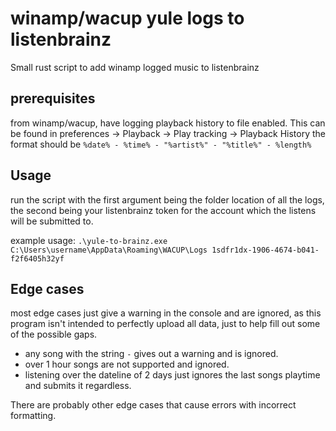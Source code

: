 # winamp/wacup yule logs to listenbrainz 

Small rust script to add winamp logged music to listenbrainz

## prerequisites

from winamp/wacup, have logging playback history to file enabled. This can be found in preferences -> Playback -> Play tracking -> Playback History
the format should be `%date% - %time% - "%artist%" - "%title%" - %length%`

## Usage

run the script with the first argument being the folder location of all the logs, the second being your listenbrainz token for the account which the listens will be submitted to.

example usage:
`.\yule-to-brainz.exe C:\Users\username\AppData\Roaming\WACUP\Logs 1sdfr1dx-1906-4674-b041-f2f6405h32yf`

## Edge cases

most edge cases just give a warning in the console and are ignored, as this program isn't intended to perfectly upload all data, just to help fill out some of the possible gaps.

- any song with the string ` - ` gives out a warning and is ignored. 
- over 1 hour songs are not supported and ignored.
- listening over the dateline of 2 days just ignores the last songs playtime and submits it regardless.

There are probably other edge cases that cause errors with incorrect formatting. 
